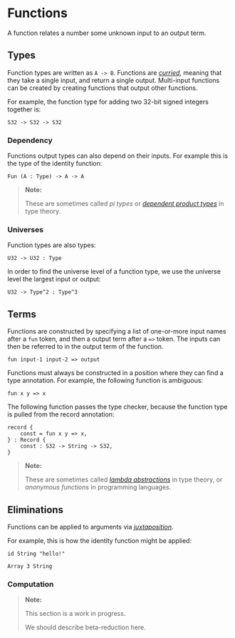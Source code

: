 # Functions

A function relates a number some unknown input to an output term.

## Types

Function types are written as `A -> B`.
Functions are [_curried_][currying-wikipedia], meaning that they take a single input, and return a single output.
Multi-input functions can be created by creating functions that output other functions.

For example, the function type for adding two 32-bit signed integers together is:

```pikelet
S32 -> S32 -> S32
```

### Dependency

Functions output types can also depend on their inputs.
For example this is the type of the identity function:

```pikelet
Fun (A : Type) -> A -> A
```

> **Note:**
>
> These are sometimes called _pi types_ or [_dependent product types_][dependent-product-types-nlab] in type theory.

### Universes

Function types are also types:

```pikelet
U32 -> U32 : Type
```

In order to find the universe level of a function type,
we use the universe level the largest input or output:

```pikelet
U32 -> Type^2 : Type^3
```

## Terms

Functions are constructed by specifying a list of one-or-more input names after a `fun` token,
and then a output term after a `=>` token.
The inputs can then be referred to in the output term of the function.

```pikelet
fun input-1 input-2 => output
```

Functions must always be constructed in a position where they can find a type annotation.
For example, the following function is ambiguous:

```pikelet
fun x y => x
```

The following function passes the type checker,
because the function type is pulled from the record annotation:

```pikelet
record {
    const = fun x y => x,
} : Record {
    const : S32 -> String -> S32,
}
```

> **Note:**
>
> These are sometimes called [_lambda abstractions_][lambda-abstraction-nlab] in type theory,
> or _anonymous functions_ in programming languages.

## Eliminations

Functions can be applied to arguments via [_juxtaposition_][juxtaposition-wikipedia].

For example, this is how the identity function might be applied:

```pikelet
id String "hello!"
```

```pikelet
Array 3 String
```

### Computation

> **Note:**
>
> This section is a work in progress.
>
> We should describe beta-reduction here.

[currying-wikipedia]: https://en.wikipedia.org/wiki/Currying
[dependent-product-types-nlab]: https://ncatlab.org/nlab/show/dependent+product+type
[lambda-abstraction-nlab]: https://ncatlab.org/nlab/show/lambda-abstraction
[juxtaposition-wikipedia]: https://en.wikipedia.org/wiki/Juxtaposition#Mathematics
